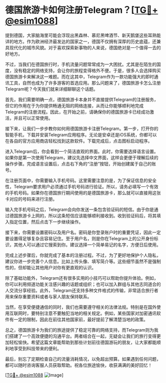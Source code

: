 # 德国旅游卡如何注册Telegram？[[TG💪+ @esim1088](https://t.me/s/esim1088)]

提到德国，大家脑海里可能会浮现出黑森林、慕尼黑啤酒节、新天鹅堡这些耳熟能详的地方。作为欧洲经济最发达的国家之一，德国不仅拥有深厚的历史底蕴，还兼具现代化的城市风貌。对于喜欢探索新事物的人来说，德国绝对是一个值得一去的好地方。

不过，当我们在德国旅行时，手机流量问题常常成为一大困扰。尤其是在陌生的国度，没有稳定的网络支持，会让你的旅程变得格外不便。于是，很多人会选择购买德国旅游卡来解决这一难题。而在这其中，Telegram作为一款功能强大的即时通讯工具，自然也成为了许多游客的首选应用。那么问题来了，德国旅游卡怎么注册Telegram呢？今天我们就来详细聊聊这个话题。

首先，我们需要明确一点，德国旅游卡本身并不直接提供Telegram的注册服务，但它的作用在于为你提供畅通无阻的网络连接，从而让你能够顺利地完成Telegram的注册流程。因此，在开始之前，请确保你的德国旅游卡已经成功激活，并且可以正常使用。

接下来，让我们一步步教你如何用德国旅游卡注册Telegram。第一步，打开你的智能手机，下载并安装Telegram应用程序。无论是安卓还是iOS系统，你都可以在各自的官方应用商店轻松找到这款软件。下载完成后，点击图标启动程序。

进入Telegram后，你会看到一个简洁直观的界面。此时，你需要选择语言设置。如果你是第一次使用Telegram，建议先选择中文界面，这样会更便于理解后续的操作步骤。完成语言设置后，点击右下角的“注册”按钮，开始创建属于自己的账号。

在注册页面中，你需要输入手机号码。这里需要注意的是，为了保证信息的安全性，Telegram要求用户必须通过手机号码进行验证。所以，请务必填写一个有效的手机号码。如果你在德国旅行期间使用的是德国旅游卡，那么就可以直接用这张卡对应的号码来进行注册。

输入完手机号码之后，Telegram会向你发送一条包含验证码的短信。由于你是通过德国旅游卡上网的，所以这条短信应该能够顺利接收到。收到验证码后，将其填入指定位置，然后点击下一步继续操作。

接下来，你需要设置密码以及用户名。密码是你登录账户时的重要凭证，因此一定要设置得足够复杂且容易记住。至于用户名，则是你在Telegram上的公开身份标识，其他人可以通过它搜索到你。建议选择一个简单易记的名字，方便日后使用。

完成上述步骤后，你就完成了基本的注册过程。不过，为了更好地保护个人隐私，建议你进一步完善个人信息。比如上传头像、填写简介等。这些细节虽然不是强制性的，但却能让其他用户对你有更直观的认识。

除了基础功能外，Telegram还有很多实用的小技巧可以帮助你提升体验。例如，你可以利用频道功能关注感兴趣的话题或组织；也可以加入群组与其他志同道合的人交流分享经验。此外，Telegram还支持多种文件格式的传输，非常适合旅行者用来保存重要资料或者与家人朋友保持联系。

当然，在享受便捷通信的同时，我们也需要遵守相关的法律法规。特别是在国外使用互联网时，要特别注意不要触犯当地的相关规定。例如，某些国家对加密通讯软件有一定的限制，因此在前往其他国家前，最好提前了解清楚当地的政策。

总之，德国旅游卡为我们的旅途提供了稳定可靠的网络支持，而Telegram则为我们搭建了一个高效便捷的沟通平台。两者结合在一起，无疑会让我们的旅行变得更加轻松愉快。希望这篇文章能帮助到那些计划前往德国游玩的朋友，让大家都能顺利地享受到科技带来的便利。

最后，别忘了定期检查自己的流量消耗情况，以免超出预算。如果遇到任何问题，都可以随时咨询客服人员获取帮助。祝各位旅途愉快，收获满满的美好回忆！

[[TG💪+ @esim1088](https://t.me/s/esim1088) ![Image](https://i.postimg.cc/4NQfJmqS/Snipaste-2025-05-13-00-14-12.png)]